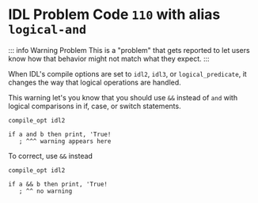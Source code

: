 # IDL Problem Code `110` with alias `logical-and`

<!--@include: ./severity/disable_problem.md-->

::: info Warning Problem
This is a "problem" that gets reported to let users know how that behavior might not match what they expect.
:::

When IDL's compile options are set to `idl2`, `idl3`, or `logical_predicate`, it changes the way that logical operations are handled.

This warning let's you know that you should use `&&` instead of `and` with logical comparisons in if, case, or switch statements.

```idl
compile_opt idl2

if a and b then print, 'True!
   ; ^^^ warning appears here
```

To correct, use `&&` instead

```idl
compile_opt idl2

if a && b then print, 'True!
   ; ^^ no warning
```
